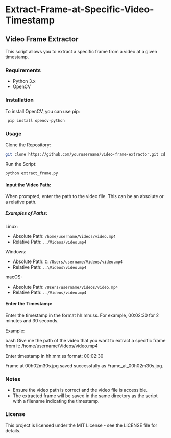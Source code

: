 # Extract-Frame-at-Specific-Video-Timestamp
## Video Frame Extractor

This script allows you to extract a specific frame from a video at a given timestamp.

### Requirements

- Python 3.x
- OpenCV

### Installation

To install OpenCV, you can use pip:

```bash
 pip install opencv-python
```

### Usage

Clone the Repository:
```bash
git clone https://github.com/yourusername/video-frame-extractor.git cd video-frame-extractor
```

Run the Script:
```bash
python extract_frame.py
```

#### Input the Video Path:

When prompted, enter the path to the video file. This can be an absolute or a relative path.

##### Examples of Paths:

Linux:
- Absolute Path: `/home/username/Videos/video.mp4`
- Relative Path: `../Videos/video.mp4`

Windows:
- Absolute Path: `C:/Users/username/Videos/video.mp4`
- Relative Path: `..\Videos\video.mp4`

macOS:
- Absolute Path: `/Users/username/Videos/video.mp4`
- Relative Path: `../Videos/video.mp4`

#### Enter the Timestamp:

Enter the timestamp in the format hh:mm:ss. For example, 00:02:30 for 2 minutes and 30 seconds.

Example:

bash Give me the path of the video that you want to extract a specific frame from it: /home/username/Videos/video.mp4

Enter timestamp in hh:mm:ss format: 00:02:30


Frame at 00h02m30s.jpg saved successfully as Frame_at_00h02m30s.jpg.

### Notes

- Ensure the video path is correct and the video file is accessible.
- The extracted frame will be saved in the same directory as the script with a filename indicating the timestamp.

### License

This project is licensed under the MIT License - see the LICENSE file for details.
